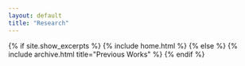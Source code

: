 ```yaml
---
layout: default
title: "Research"
---
```


{% if site.show_excerpts %}
  {% include home.html %}
{% else %}
  {% include archive.html title="Previous Works" %}
{% endif %}
